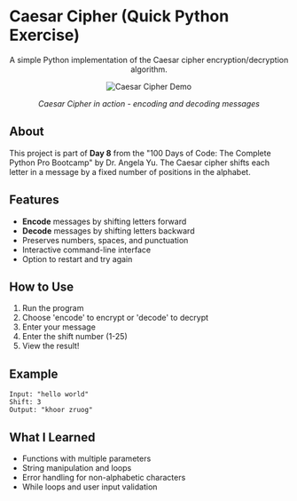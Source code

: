 # Caesar Cipher (Quick Python Exercise)

<div align="center">

A simple Python implementation of the Caesar cipher encryption/decryption algorithm.

![Caesar Cipher Demo](https://github.com/user-attachments/assets/f0cc78df-2e18-4020-b8ee-13c86f79c258)

*Caesar Cipher in action - encoding and decoding messages*

</div>

## About

This project is part of **Day 8** from the "100 Days of Code: The Complete Python Pro Bootcamp" by Dr. Angela Yu. The Caesar cipher shifts each letter in a message by a fixed number of positions in the alphabet.

## Features

- **Encode** messages by shifting letters forward
- **Decode** messages by shifting letters backward  
- Preserves numbers, spaces, and punctuation
- Interactive command-line interface
- Option to restart and try again

## How to Use

1. Run the program
2. Choose 'encode' to encrypt or 'decode' to decrypt
3. Enter your message
4. Enter the shift number (1-25)
5. View the result!

## Example

```
Input: "hello world"
Shift: 3
Output: "khoor zruog"
```

## What I Learned

- Functions with multiple parameters
- String manipulation and loops
- Error handling for non-alphabetic characters
- While loops and user input validation
